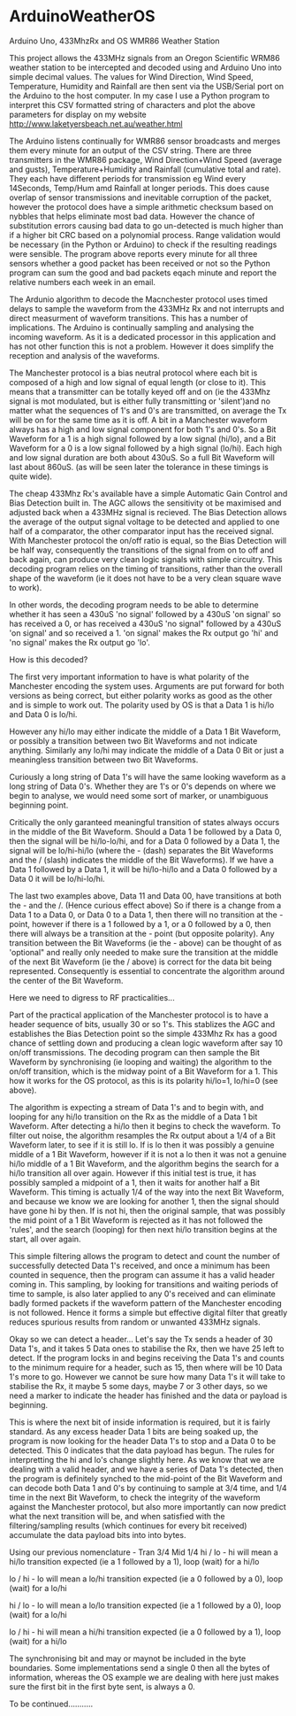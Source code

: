 ArduinoWeatherOS
================

Arduino Uno, 433MhzRx and OS WMR86 Weather Station

This project allows the 433MHz signals from an Oregon Scientific WRM86 weather station to be intercepted and decoded using and Arduino Uno into simple decimal values. The values for Wind Direction, Wind Speed, Temperature, Humidity and Rainfall are then sent via the USB/Serial port on the Arduino to the host computer.  In my case I use a Python program to interpret this CSV formatted string of characters and plot the above parameters for display on my website http://www.laketyersbeach.net.au/weather.html

The Arduino listens continually for WMR86 sensor broadcasts and merges them every minute for an output of the CSV string.  There are three transmitters in the WMR86 package, Wind Direction+Wind Speed (average and gusts), Temperature+Humidity and Rainfall (cumulative total and rate).  They each have different periods for transmission eg Wind every 14Seconds, Temp/Hum amd Rainfall at longer periods.  This does cause overlap of sensor transmissions and inevitable corruption of the packet, however the protocol does have a simple arithmetic checksum based on nybbles that helps eliminate most bad data.  However the chance of substitution errors causing bad data to go un-detected is much higher than if a higher bit CRC based on a polynomial process.  Range validation would be necessary (in the Python or Arduino) to check if the resulting readings were sensible.  The program above reports every minute for all three sensors whether a good packet has been received or not so the Python program can sum the good and bad packets eqach minute and report the relative numbers each week in an email.

The Ardunio algorithm to decode the Macnchester protocol uses timed delays to sample the waveform from the 433MHz Rx and not interrupts and direct measurment of waveform transitions.  This has a number of implications.  The Arduino is continually sampling and analysing the incoming waveform.  As it is a dedicated processor in this application and has not other function this is not a problem. However it does simplify the reception and analysis of the waveforms.

The Manchester protocol is a bias neutral protocol where each bit is composed of a high and low signal of equal length (or close to it).  This means that a transmitter can be totally keyed off and on (ie the 433Mhz signal is mot modulated, but is either fully transmitting or 'silent')and no matter what the sequences of 1's and 0's are transmitted, on average the Tx will be on for the same time as it is off.  A bit in a Manchester waveform always has a high and low signal component for both 1's and 0's.  So a Bit Waveform for a 1 is a high signal followed by a low signal (hi/lo), and a Bit Waveform for a 0 is a low signal followed by a high signal (lo/hi). Each high and low signal duration are both about 430uS.  So a full Bit Waveform will last about 860uS. (as will be seen later the tolerance in these timings is quite wide).

The cheap 433Mhz Rx's available have a simple Automatic Gain Control and Bias Detection built in. The AGC allows the sensitivity ot be maximised and adjusted back when a 433MHz signal is recieved.  The Bias Detection allows the average of the output signal voltage to be detected and applied to one half of a comparator, the other comparator input has the received signal.  With Manchester protocol the on/off ratio is equal, so the Bias Detection will be half way, consequently the transitions of the signal from on to off and back again, can produce very clean logic signals with simple circuitry. This decoding program relies on the timing of transitions, rather than the overall shape of the waveform (ie it does not have to be a very clean square wave to work).

In other words, the decoding program needs to be able to determine whether it has seen a 430uS 'no signal' followed by a 430uS 'on signal' so has received a 0, or has received a 430uS 'no signal" followed by a 430uS 'on signal' and so received a 1. 'on signal' makes the Rx output go 'hi' and 'no signal' makes the Rx output go 'lo'.

How is this decoded?

The first very important information to have is what polarity of the Manchester encoding the system uses.  Arguments are put forward for both versions as being correct, but either polarity works as good as the other and is simple to work out.  The polarity used by OS is that a Data 1 is hi/lo and Data 0 is lo/hi.

However any hi/lo may either indicate the middle of a Data 1 Bit Waveform, or possibly a transition between two Bit Waveforms and not indicate anything. Similarly any lo/hi may indicate the middle of a Data 0 Bit or just a meaningless transition between two Bit Waveforms.

Curiously a long string of Data 1's will have the same looking waveform as a long string of Data 0's.  Whether they are 1's or 0's depends on where we begin to analyse, we would need some sort of marker, or unambiguous beginning point.

Critically the only garanteed meaningful transition of states always occurs in the middle of the Bit Waveform.  Should a Data 1 be followed by a Data 0, then the signal will be hi/lo-lo/hi, and for a Data 0 followed by a Data 1, the signal will be lo/hi-hi/lo (where the - (dash) separates the Bit Waveforms and the / (slash) indicates the middle of the Bit Waveforms).  If we have a Data 1 followed by a Data 1, it will be hi/lo-hi/lo and a Data 0 followed by a Data 0 it will be lo/hi-lo/hi.

The last two examples above, Data 11 and  Data 00, have transitions at both the - and the /. (Hence curious effect above) So if there is a change from a Data 1 to a Data 0, or Data 0 to a Data 1, then there will no transition at the - point, however if there is a 1 followed by a 1, or a 0 followed by a 0, then there will always be a transition at the - point (but opposite polarity). Any transition between the Bit Waveforms (ie the - above) can be thought of as 'optional" and really only needed to make sure the transition at the middle of the next Bit Waveform (ie the / above) is correct for the data bit being represented.  Consequently is essential to concentrate the algorithm around the center of the Bit Waveform.

Here we need to digress to RF practicalities... 

Part of the practical application of the Manchester protocol is to have a header sequence of bits, usually 30 or so 1's.  This stablizes the AGC and establishes the Bias Detection point so the simple 433Mhz Rx has a good chance of settling down and producing a clean logic waveform after say 10 on/off transmissions.  The decoding program can then sample the Bit Waveform by synchronising (ie looping and waiting) the algorithm to the on/off transition, which is the midway point of a Bit Waveform for a 1.  This how it works for the OS protocol, as this is its polarity hi/lo=1, lo/hi=0 (see above).

The algorithm is expecting a stream of Data 1's and to begin with, and looping for any hi/lo transition on the Rx as the middle of a Data 1 bit Waveform.  After detecting a hi/lo then it begins to check the waveform. To filter out noise, the algorithm resamples the Rx output about a 1/4 of a Bit Waveform later, to see if it is still lo.  If is lo then it was possibly a genuine middle of a 1 Bit Waveform, however if it is not a lo then it was not a genuine hi/lo middle of a 1 Bit Waveform, and the algorithm begins the search for a hi/lo transition all over again.  However if this initial test is true, it has possibly sampled a midpoint of a 1, then it waits for another half a Bit Waveform.  This timing is actually 1/4 of the way into the next Bit Waveform, and because we know we are looking for another 1, then the signal should have gone hi by then. If is not hi, then the original sample, that was possibly the mid point of a 1 Bit Waveform is rejected as it has not followed the 'rules', and the search (looping) for then next hi/lo transition begins at the start, all over again.

This simple filtering allows the program to detect and count the number of successfully detected Data 1's received, and once a minimum has been counted in sequence, then the program can assume it has a valid header coming in. This sampling, by looking for transitions and waiting periods of time to sample, is also later applied to any 0's received and can eliminate badly formed packets if the waveform pattern of the Manchester encoding is not followed.  Hence it forms a simple but effective digital filter that greatly reduces spurious results from random or unwanted 433MHz signals. 

Okay so we can detect a header... Let's say the Tx sends a header of 30 Data 1's, and it takes 5 Data ones to stabilise the Rx, then we have 25 left to detect.  If the program locks in and begins receiving the Data 1's and counts to the minimum require for a header, such as 15, then where will be 10 Data 1's more to go.  However we cannot be sure how many Data 1's it will take to stabilise the Rx, it maybe 5 some days, maybe 7 or 3 other days, so we need a marker to indicate the header has finished and the data or payload is beginning.

This is where the next bit of inside information is required, but it is fairly standard.  As any excess header Data 1 bits are being soaked up, the program is now looking for the header Data 1's to stop and a Data 0 to be detected. This 0 indicates that the data payload has begun.  The rules for interpretting the hi and lo's change slightly here.  As we know that we are dealing with a valid header, and we have a series of Data 1's detected, then the program is definitely synched to the mid-point of the Bit Waveform and can decode both Data 1 and 0's by continuing to sample at 3/4 time, and 1/4 time in the next Bit Waveform, to check the integrity of the waveform against the Manchester protocol, but also more importantly can now predict what the next transition will be, and when satisfied with the filtering/sampling results (which continues for every bit received) accumulate the data payload bits into into bytes.


Using our previous nomenclature -
     Tran  3/4  Mid   1/4
hi   /     lo   -     hi    will mean a hi/lo transition expected (ie a 1 followed by a 1), loop (wait) for a hi/lo

lo   /     hi   -     lo    will mean a lo/hi transition expected (ie a 0 followed by a 0), loop (wait) for a lo/hi

hi   /     lo   -     lo    will mean a lo/lo transition expected (ie a 1 followed by a 0), loop (wait) for a lo/hi

lo   /     hi   -     hi    will mean a hi/hi transition expected (ie a 0 followed by a 1), loop (wait) for a hi/lo



The synchronising bit and may or maynot be included in the byte boundaries.  Some implementations send a single 0 then all the bytes of information, whereas the OS example we are dealing with here just makes sure the first bit in the first byte sent, is always a 0.

To be continued...........
